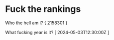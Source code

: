 # Fuck the rankings

Who the hell am I?
{ 2158301 }

What fucking year is it?
[ 2024-05-03T12:30:00Z ]
